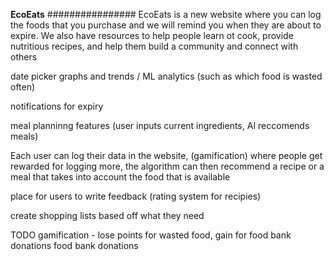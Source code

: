 **EcoEats**
################
EcoEats is a new website where you can log the foods that you purchase
and we will remind you when they are about to expire. We also have resources
to help people learn ot cook, provide nutritious recipes, and help them build a 
community and connect with others

date picker
graphs and trends / ML analytics (such as which food is wasted often)

notifications for expiry

meal planninng features (user inputs current ingredients, AI reccomends meals)

Each user can log their data in the website, (gamification) where people get rewarded
for logging more, the algorithm can then recommend a recipe or a meal that takes into account
the food that is available 

place for users to write feedback (rating system for recipies)

create shopping lists based off what they need

TODO
gamification - lose points for wasted food, gain for food bank donations
food bank donations
